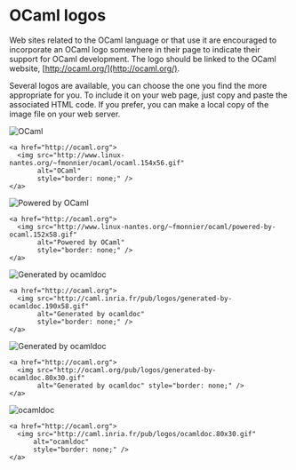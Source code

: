 <!-- ((! set title OCaml Logos !)) ((! set documentation !)) -->

# OCaml logos
Web sites related to the OCaml language or that use it are encouraged to
incorporate an OCaml logo somewhere in their page to indicate their
support for OCaml development. The logo should be linked to the OCaml
website, [http://ocaml.org/](http://ocaml.org/).

Several logos are available, you can choose the one you find the more
appropriate for you. To include it on your web page, just copy and paste
the associated HTML code. If you prefer, you can make a local copy of
the image file on your web server.

![OCaml](http://www.linux-nantes.org/~fmonnier/ocaml/ocaml.154x56.gif "")

```tryocaml
<a href="http://ocaml.org">
  <img src="http://www.linux-nantes.org/~fmonnier/ocaml/ocaml.154x56.gif"
       alt="OCaml"
       style="border: none;" />
</a>
```
![Powered by
OCaml](http://www.linux-nantes.org/~fmonnier/ocaml/powered-by-ocaml.152x58.gif "")

```tryocaml
<a href="http://ocaml.org">
  <img src="http://www.linux-nantes.org/~fmonnier/ocaml/powered-by-ocaml.152x58.gif"
       alt="Powered by OCaml"
       style="border: none;" />
</a>
```
![Generated by
ocamldoc](http://caml.inria.fr/pub/logos/generated-by-ocamldoc.190x58.gif "")

```tryocaml
<a href="http://ocaml.org">
  <img src="http://caml.inria.fr/pub/logos/generated-by-ocamldoc.190x58.gif"
       alt="Generated by ocamldoc"
       style="border: none;" />
</a>
```
![Generated by
ocamldoc](http://caml.inria.fr/pub/logos/generated-by-ocamldoc.80x30.gif "")

```tryocaml
<a href="http://ocaml.org">
  <img src="http://ocaml.org/pub/logos/generated-by-ocamldoc.80x30.gif"
       alt="Generated by ocamldoc" style="border: none;" />
</a>
```
![ocamldoc](http://caml.inria.fr/pub/logos/ocamldoc.80x30.gif "")

```tryocaml
<a href="http://ocaml.org">
  <img src="http://caml.inria.fr/pub/logos/ocamldoc.80x30.gif"
      alt="ocamldoc"
      style="border: none;" />
</a>

```
